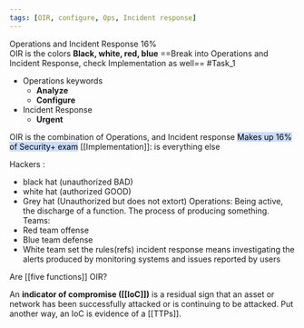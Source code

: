 ```yaml
---
tags: [OIR, configure, Ops, Incident response]
---
```

Operations and Incident Response 16%  
OIR is the colors **Black, white, red, blue**
==Break into Operations and Incident Response, check Implementation as well==  #Task_1
- Operations keywords 
	- **Analyze**
	- **Configure**
- Incident Response
	- **Urgent** 

OIR is the combination of Operations, and Incident response 
<mark style="background: #ADCCFFA6;">Makes up 16% of Security+ exam</mark> 
[[Implementation]]: is everything else

Hackers : 
- black hat (unauthorized BAD) 
- white hat (authorized GOOD)
- Grey hat (Unauthorized but does not extort)
Operations: Being active, the discharge of a function.  The process of producing something.
Teams:
- Red team offense
- Blue team defense
- White team set the rules(refs)
incident response means investigating the alerts produced by monitoring systems and issues reported by users

Are [[five functions]] OIR?

An **indicator of compromise ([[IoC]])** is a residual sign that an asset or network has been successfully attacked or is continuing to be attacked. Put another way, an IoC is evidence of a [[TTPs]].